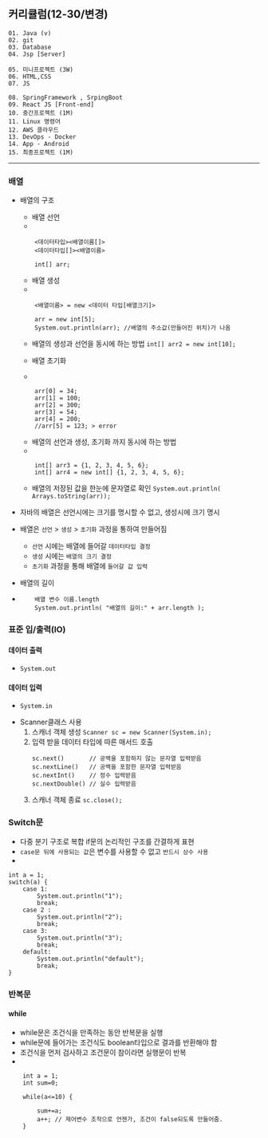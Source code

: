 ## 커리큘럼(12-30/변경)
```
01. Java (v)
02. git 
03. Database
04. Jsp [Server]

05. 미니프로젝트 (3W)
06. HTML,CSS  
07. JS

08. SpringFramework , SrpingBoot
09. React JS [Front-end]
10. 중간프로젝트 (1M)
11. Linux 명령어
12. AWS 클라우드
13. DevOps - Docker
14. App - Android
15. 최종프로젝트 (1M)
```
---

### 배열
- 배열의 구조
    - 배열 선언
    - 
    ```
        <데이터타입><배열이름[]>
        <데이터타입[]><배열이름>

        int[] arr;
    ```
    - 배열 생성
    - 
    ```
        <배열이름> = new <데이터 타입[배열크기]>

        arr = new int[5];
		System.out.println(arr); //배열의 주소값(만들어진 위치)가 나옴
    ```
    
    - 배열의 생성과 선언을 동시에 하는 방법
    `int[] arr2 = new int[10];`

    - 배열 초기화
    - 
    ```
        arr[0] = 34;
		arr[1] = 100;
		arr[2] = 300;
		arr[3] = 54;
		arr[4] = 200;
        //arr[5] = 123; > error
    ```
    - 배열의 선언과 생성, 초기화 까지 동시에 하는 방법
    - 
    ```
        int[] arr3 = {1, 2, 3, 4, 5, 6};
		int[] arr4 = new int[] {1, 2, 3, 4, 5, 6};
    ```
    - 배열의 저장된 값을 한눈에 문자열로 확인
    `System.out.println( Arrays.toString(arr));`

- 자바의 배열은 선언시에는 크기를 명시할 수 없고, 생성시에 크기 명시
- 배열은 `선언` > `생성` > `초기화` 과정을 통하여 만들어짐
    - `선언` 시에는 배열에 들어갈 `데이터타입 결정`
    - `생성` 시에는 `배열의 크기 결정`
    - `초기화` 과정을 통해 배열에 `들어갈 값 입력`
- 배열의 길이
- 
    ```
        배열 변수 이름.length
        System.out.println( "배열의 길이:" + arr.length );
    ```


### 표준 입/출력(IO)
#### 데이터 출력
- ```System.out```
#### 데이터 입력
- ```System.in```
+ Scanner클래스 사용
    1. 스캐너 객체 생성
        `Scanner sc = new Scanner(System.in);`
    2. 입력 받을 데이터 타입에 따른 매서드 호출
        ```
        sc.next()       // 공백을 포함하지 않는 문자열 입력받음
        sc.nextLine()   // 공백을 포함한 문자열 입력받음
        sc.nextInt()    // 정수 입력받음
        sc.nextDouble() // 실수 입력받음
        ```
    3. 스캐너 객체 종료
        `sc.close();`

### Switch문
- 다중 분기 구조로 복합 if문의 논리적인 구조를 간결하게 표현
- `case문 뒤에 사용되는 값`은 변수를 사용할 수 없고 `반드시 상수 사용`
- 
```
int a = 1;
switch(a) {
    case 1:
    	System.out.println("1");
    	break;
    case 2 :
    	System.out.println("2");
    	break;
    case 3:
    	System.out.println("3");
    	break;
    default:
        System.out.println("default");
        break;
}
```

### 반복문
#### while
- while문은 조건식을 만족하는 동안 반복문을 실행
- while문에 들어가는 조건식도 boolean타입으로 결과를 반환해야 함
- 조건식을 먼저 검사하고 조건문이 참이라면 실행문이 반복
- 
```
    int a = 1; 
    int sum=0;

	while(a<=10) {
		
		sum+=a;
		a++; // 제어변수 조작으로 언젠가, 조건이 false되도록 만들어줌.
	}
```